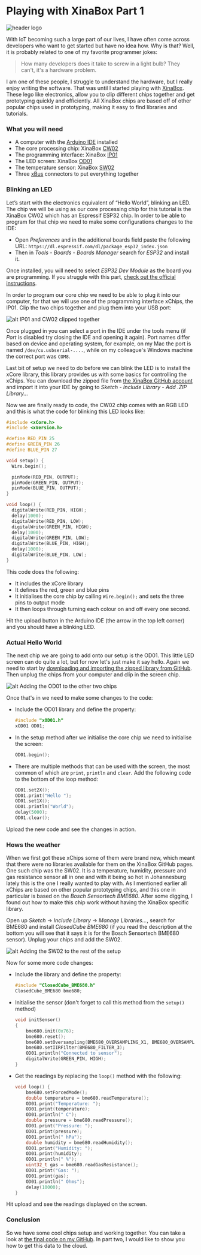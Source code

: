 # Playing with XinaBox Part 1

![header logo](images/header.jpg "")

With IoT becoming such a large part of our lives, I have often come across developers who want to get started but have no idea how. Why is that? Well, it is probably related to one of my favorite programmer jokes:

> How many developers does it take to screw in a light bulb? They can't, it's a hardware problem.

I am one of these people, I struggle to understand the hardware, but I really enjoy writing the software. That was until I started playing with [XinaBox](https://xinabox.cc/). These lego like electronics, allow you to clip different chips together and get prototyping quickly and efficiently. All XinaBox chips are based off of other popular chips used in prototyping, making it easy to find libraries and tutorials.

### What you will need
- A computer with the [Arduino IDE](https://www.arduino.cc/en/Main/Software) installed
- The core processing chip: XinaBox [CW02](https://wiki.xinabox.cc/CW02_-_Wi-Fi_%26_Bluetooth_Core)
- The programming interface: XinaBox [IP01](https://wiki.xinabox.cc/IP01_-_USB_Programming_Interface)
- The LED screen: XinaBox [OD01](https://wiki.xinabox.cc/OD01_-_OLED_Display_128x64)
- The temperature sensor: XinaBox [SW02](https://wiki.xinabox.cc/SW02_-_VOC_and_Weather_Sensor)
- Three [xBus](https://wiki.xinabox.cc/Connectors) connectors to put everything together

### Blinking an LED
Let’s start with the electronics equivalent of “Hello World”, blinking an LED. The chip we will be using as our core processing chip for this tutorial is the XinaBox CW02 which has an Espressif ESP32 chip. In order to be able to program for that chip we need to make some configurations changes to the IDE:

- Open _Preferences_ and in the additional boards field paste the following URL: `https://dl.espressif.com/dl/package_esp32_index.json`
- Then in _Tools_ - _Boards_ - _Boards Manager_ search for *ESP32* and install it.

Once installed, you will need to select *ESP32 Dev Module* as the board you are programming. If you struggle with this part, [check out the official instructions](https://github.com/espressif/arduino-esp32).

In order to program our core chip we need to be able to plug it into our computer, for that we will use one of the programming interface xChips, the IP01. Clip the two chips together and plug them into your USB port:

![alt IP01 and CW02 clipped together](images/part-1.jpg "")

Once plugged in you can select a port in the IDE under the tools menu (if _Port_ is disabled try closing the IDE and opening it again). Port names differ based on device and operating system, for example, on my Mac the port is named `/dev/cu.usbserial-....`, while on my colleague's Windows machine the correct port was `COM8`.

Last bit of setup we need to do before we can blink the LED is to install the xCore library, this library provides us with some basics for controlling the xChips. You can download the zipped file from [the XinaBox GitHub account](https://github.com/xinabox/arduino-CORE) and import it into your IDE by going to _Sketch_ - _Include Library_ - _Add .ZIP Library..._

Now we are finally ready to code, the CW02 chip comes with an RGB LED and this is what the code for blinking this LED looks like:

```c
#include <xCore.h>
#include <xVersion.h>

#define RED_PIN 25
#define GREEN_PIN 26
#define BLUE_PIN 27

void setup() {
  Wire.begin();

  pinMode(RED_PIN, OUTPUT);
  pinMode(GREEN_PIN, OUTPUT);
  pinMode(BLUE_PIN, OUTPUT);
}

void loop() {
  digitalWrite(RED_PIN, HIGH);
  delay(1000);
  digitalWrite(RED_PIN, LOW);
  digitalWrite(GREEN_PIN, HIGH);
  delay(1000);
  digitalWrite(GREEN_PIN, LOW);
  digitalWrite(BLUE_PIN, HIGH);
  delay(1000);
  digitalWrite(BLUE_PIN, LOW);
}
```

This code does the following:

- It includes the xCore library
- It defines the red, green and blue pins
- It initialises the core chip by calling `Wire.begin();` and sets the three pins to output mode
- It then loops through turning each colour on and off every one second.

Hit the upload button in the Arduino IDE (the arrow in the top left corner) and you should have a blinking LED.

### Actual Hello World

The next chip we are going to add onto our setup is the OD01. This little LED screen can do quite a lot, but for now let's just make it say hello. Again we need to start by [downloading and importing the zipped library from GitHub](https://github.com/xinabox/arduino-OD01). Then unplug the chips from your computer and clip in the screen chip.

![alt Adding the OD01 to the other two chips](images/part-2.jpg "")

Once that's in we need to make some changes to the code:

- Include the OD01 library and define the property:
    ```c
    #include "xOD01.h"
    xOD01 OD01;
    ```
- In the setup method after we initialise the core chip we need to initialise the screen:
    ```c
    OD01.begin();
    ```
- There are multiple methods that can be used with the screen, the most common of which are `print`, `println` and `clear`. Add the following code to the bottom of the loop method:
    ```c
    OD01.set2X();
    OD01.print("Hello ");
    OD01.set1X();
    OD01.println("World");
    delay(5000);
    OD01.clear();
    ```

Upload the new code and see the changes in action.

### Hows the weather

When we first got these xChips some of them were brand new, which meant that there were no libraries available for them on the XinaBox GitHub pages. One such chip was the SW02. It is a temperature, humidity, pressure and gas resistance sensor all in one and with it being so hot in Johannesburg lately this is the one I really wanted to play with. As I mentioned earlier all xChips are based on other popular prototyping chips, and this one in particular is based on the *Bosch Sensortech BME680*. After some digging, I found out how to make this chip work without having the XinaBox specific library.

Open up _Sketch_ -> _Include Library_ -> _Manage Libraries..._, search for BME680 and install *ClosedCube BME680* (if you read the description at the bottom you will see that it says it is for the Bosch Sensortech BME680 sensor). Unplug your chips and add the SW02.

![alt Adding the SW02 to the rest of the setup](images/part-3.jpg "")

Now for some more code changes:

- Include the library and define the property:
    ```c
    #include "ClosedCube_BME680.h"
    ClosedCube_BME680 bme680;
    ```
- Initialise the sensor (don't forget to call this method from the `setup()` method)
    ```c
    void initSensor()
    {
        bme680.init(0x76);
        bme680.reset();
        bme680.setOversampling(BME680_OVERSAMPLING_X1, BME680_OVERSAMPLING_X2, BME680_OVERSAMPLING_X16);
        bme680.setIIRFilter(BME680_FILTER_3);
        OD01.println("Connected to sensor");
        digitalWrite(GREEN_PIN, HIGH);
    }
    ```
- Get the readings by replacing the `loop()` method with the following:
    ```c
    void loop() {
        bme680.setForcedMode();
        double temperature = bme680.readTemperature();
        OD01.print("Temperature: ");
        OD01.print(temperature);
        OD01.println(" C");
        double pressure = bme680.readPressure();
        OD01.print("Pressure: ");
        OD01.print(pressure);
        OD01.println(" hPa");
        double humidity = bme680.readHumidity();
        OD01.print("Humidity: ");
        OD01.print(humidity);
        OD01.println(" %");
        uint32_t gas = bme680.readGasResistance();
        OD01.print("Gas: ");
        OD01.print(gas);
        OD01.println(" Ohms");
        delay(10000);
    }
    ```

Hit upload and see the readings displayed on the screen.

### Conclusion

So we have some cool chips setup and working together. You can take a look at [the final code on my GitHub](https://github.com/geryb-bg/gery-web/blob/master/blog/XinaBox%20Tutorial/Part%201/code.ino). In part two, I would like to show you how to get this data to the cloud.